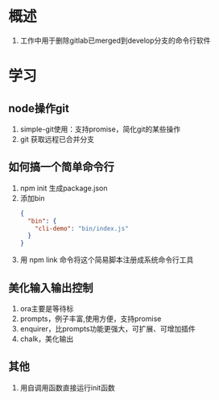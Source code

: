 # 概述
1. 工作中用于删除gitlab已merged到develop分支的命令行软件


# 学习
## node操作git
1. simple-git使用：支持promise，简化git的某些操作
2. git 获取远程已合并分支

## 如何搞一个简单命令行
1. npm init 生成package.json 
2. 添加bin
    ```json
    {
      "bin": {
        "cli-demo": "bin/index.js"
      }
    }
    ```
3. 用 npm link 命令将这个简易脚本注册成系统命令行工具

## 美化输入输出控制
1. ora主要是等待标
1. prompts，例子丰富,使用方便，支持promise
1. enquirer，比prompts功能更强大，可扩展、可增加插件
1. chalk，美化输出

## 其他
1. 用自调用函数直接运行init函数